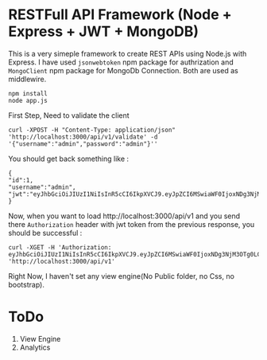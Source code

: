 # RESTFull API Framework (Node + Express + JWT + MongoDB)

This is a very simeple framework to create REST APIs using Node.js with Express. 
I have used `jsonwebtoken` npm package for authrization and `MongoClient` npm package for MongoDb Connection. Both are used as middlewire.  

```
npm install
node app.js
```
First Step, Need to validate the client
```
curl -XPOST -H "Content-Type: application/json" 'http://localhost:3000/api/v1/validate' -d '{"username":"admin","password":"admin"}''
```
You should get back something like :
```
{
"id":1,
"username":"admin",
"jwt":"eyJhbGciOiJIUzI1NiIsInR5cCI6IkpXVCJ9.eyJpZCI6MSwiaWF0IjoxNDg3NjM3OTg0LCJleHAiOjE0ODc2NDE1ODR9.1jMwROveQeR64baJOPdZV4SdpmKKVRvgPg0wJX9sHnI"
}
```
Now, when you want to load http://localhost:3000/api/v1 and you send there `Authorization` header with jwt token from the previous response, you should be successful :
```
curl -XGET -H 'Authorization: eyJhbGciOiJIUzI1NiIsInR5cCI6IkpXVCJ9.eyJpZCI6MSwiaWF0IjoxNDg3NjM3OTg0LCJleHAiOjE0ODc2NDE1ODR9.1jMwROveQeR64baJOPdZV4SdpmKKVRvgPg0wJX9sHnI' 'http://localhost:3000/api/v1'
```

Right Now, I haven't set any view engine(No Public folder, no Css, no bootstrap). 


# ToDo
1. View Engine
2. Analytics

